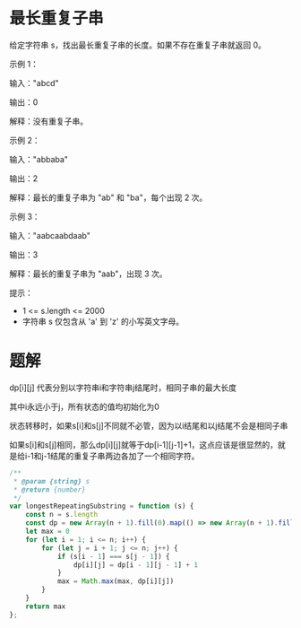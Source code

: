 # 最长重复子串

给定字符串 s，找出最长重复子串的长度。如果不存在重复子串就返回 0。

 

示例 1：

输入："abcd"

输出：0

解释：没有重复子串。

示例 2：

输入："abbaba"

输出：2

解释：最长的重复子串为 "ab" 和 "ba"，每个出现 2 次。

示例 3：

输入："aabcaabdaab"

输出：3

解释：最长的重复子串为 "aab"，出现 3 次。
 

提示：

* 1 <= s.length <= 2000
* 字符串 s 仅包含从 'a' 到 'z' 的小写英文字母。


# 题解
dp[i][j] 代表分别以字符串i和字符串j结尾时，相同子串的最大长度

其中i永远小于j，所有状态的值均初始化为0

状态转移时，如果s[i]和s[j]不同就不必管，因为以i结尾和以j结尾不会是相同子串

如果s[i]和s[j]相同，那么dp[i][j]就等于dp[i-1][j-1]+1，这点应该是很显然的，就是给i-1和j-1结尾的重复子串两边各加了一个相同字符。

```js
/**
 * @param {string} s
 * @return {number}
 */
var longestRepeatingSubstring = function (s) {
    const n = s.length
    const dp = new Array(n + 1).fill(0).map(() => new Array(n + 1).fill(0))
    let max = 0
    for (let i = 1; i <= n; i++) {
        for (let j = i + 1; j <= n; j++) {
            if (s[i - 1] === s[j - 1]) {
                dp[i][j] = dp[i - 1][j - 1] + 1
            }
            max = Math.max(max, dp[i][j])
        }
    }
    return max
};
```